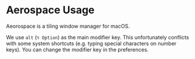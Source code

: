 # Aerospace Usage

Aeorospace is a tiling window manager for macOS.

We use `alt` (`⌥ Option`) as the main modifier key. This unfortunately conflicts with some system shortcuts (e.g. typing special characters on number keys). You can change the modifier key in the preferences.
